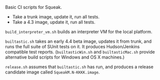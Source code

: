 Basic CI scripts for Squeak.

* Take a trunk image, update it, run all tests.
* Take a 4.3 image, update it, run all tests.

`build_interpreter_vm.sh` builds an interpreter VM for the local platform.

`builtastic.sh` takes an early 4.4 beta image, updates it from trunk, and runs the full suite of SUnit tests on it. It produces Hudson/Jenkins compatible test reports. (`builtasticWin.sh` and `builtasticMac.sh` provide alternative build scripts for Windows and OS X machines.)

`release.sh` assumes that `builtastic.sh` has run, and produces a release candidate image called `SqueakM.N-KKKK.image`.